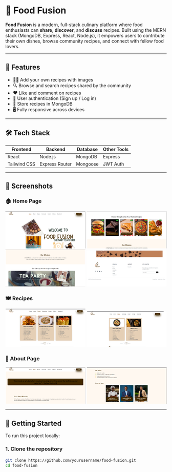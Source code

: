 # 🍲 Food Fusion

**Food Fusion** is a modern, full-stack culinary platform where food enthusiasts can **share**, **discover**, and **discuss** recipes. Built using the MERN stack (MongoDB, Express, React, Node.js), it empowers users to contribute their own dishes, browse community recipes, and connect with fellow food lovers.

---

## 🌟 Features

- 👨‍🍳 Add your own recipes with images
- 🔍 Browse and search recipes shared by the community
- ❤️ Like and comment on recipes
- 🔐 User authentication (Sign up / Log in)
- 📁 Store recipes in MongoDB
- 🖥️ Fully responsive across devices

---

## 🛠️ Tech Stack

| Frontend       | Backend         | Database | Other Tools  |
|----------------|-----------------|----------|--------------|
| React          | Node.js         | MongoDB  | Express      |
| Tailwind CSS   | Express Router  | Mongoose | JWT Auth     |

---

## 📸 Screenshots

### 🏠 Home Page

<p float="left">
  <img src="./screenshots/home1.png" width="250"/>
  <img src="./screenshots/home2.png" width="250"/>
  <img src="./screenshots/home3.png" width="250"/>
  <img src="./screenshots/home4.png" width="250"/>
</p>

### 🍽️ Recipes

<p float="left">
  <img src="./screenshots/Recipe 1.png" width="250"/>
  <img src="./screenshots/Recipe 2.png" width="250"/>
</p>

### 📖 About Page

<p float="left">
  <img src="./screenshots/About1.png" width="250"/>
  <img src="./screenshots/About2.png" width="250"/>
</p>

---

## 🚀 Getting Started

To run this project locally:

### 1. Clone the repository
```bash
git clone https://github.com/yourusername/food-fusion.git
cd food-fusion
